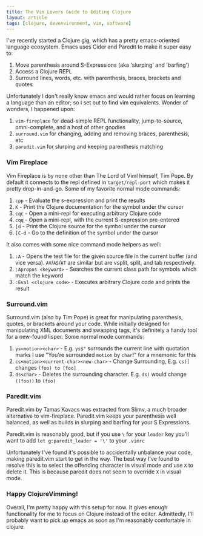 ```yaml
---
title: The Vim Lovers Guide to Editing Clojure
layout: article
tags: [clojure, devenvironment, vim, software]
---
```


I've recently started a Clojure gig, which has a pretty emacs-oriented language
ecosystem. Emacs uses Cider and Paredit to make it super easy to:

1. Move parenthesis around S-Expressions (aka 'slurping' and 'barfing')
2. Access a Clojure REPL
3. Surround lines, words, etc. with parenthesis, braces, brackets and quotes

Unfortunately I don't really know emacs and would rather focus on learning a
language than an editor; so I set out to find vim equivalents. Wonder of
wonders, I happened upon:

1. `vim-fireplace` for dead-simple REPL functionality, jump-to-source, omni-complete, and a host of other goodies
2. `surround.vim` for changing, adding and removing braces, parenthesis, etc
3. `paredit.vim` for slurping and keeping parenthesis matching

### Vim Fireplace
Vim Fireplace is by none other than The Lord of Viml himself, Tim Pope. By
default it connects to the repl defined in `target/repl-port` which makes it
pretty drop-in-and-go. Some of my favorite normal mode commands:

1. `cpp` - Evaluate the s-expression and print the results
2. `K`   - Print the Clojure documentation for the symbol under the cursor
3. `cqc` - Open a mini-repl for executing arbitrary Clojure code
4. `cqq` - Open a mini-repl, with the current S-expression pre-entered
5. `[d`  - Print the Clojure source for the symbol under the cursor
6. `[C-d`  - Go to the definition of the symbol under the cursor

It also comes with some nice command mode helpers as well:

1. `:A` - Opens the test file for the given source file in the current buffer
   (and vice versa). `AV`/`AS`/`AT` are similar but are vsplit, split, and tab
   respectively.
2. `:Apropos <keyword>` - Searches the current class path for symbols which
   match the keyword
3. `:Eval <clojure code>` - Executes arbitrary Clojure code and prints the result

### Surround.vim
Surround.vim (also by Tim Pope) is great for manipulating parenthesis, quotes,
or brackets around your code. While initially designed for manipulating XML
documents and swapping tags, it's definitely a handy tool for a new-found lisper.
Some normal mode commands:

1. `ys<motion><char>` - E.g. `ys$"` surrounds the current line with quotation
   marks I use "You're surrounded `motion` by `char`!" for a mnemonic for this
2. `cs<motion><current-char><new-char>` - Change Surrounding, E.g. `cs([`
   changes `(foo) to [foo]`
3. `ds<char>` - Deletes the surrounding character. E.g. `ds(` would change
   `((foo))` to `(foo)`

### Paredit.vim
Paredit.vim by Tamas Kavacs was extracted from Slimv, a much broader alternative
to vim-fireplace. Paredit.vim keeps your parenthesis  well balanced, as well as
builds in slurping and barfing for your S Expressions.

Paredit.vim is reasonably good, but if you use `\` for your `leader` key you'll
want to add `let g:paredit_leader = '\'` to your `.vimrc`

Unfortunately I've found it's possible to accidentally unbalance your code,
making paredit.vim start to get in the way. The best way I've found to resolve
this is to select the offending character in visual mode and use `X` to delete
it. This is because  paredit does not seem to override `X` in visual mode.

### Happy ClojureVimming!

Overall, I'm pretty happy with this setup for now.  It gives enough
functionality for me to focus on Clojure instead of the editor. Admittedly, I'll
probably want to pick up emacs as soon as I'm reasonably comfortable in clojure.
